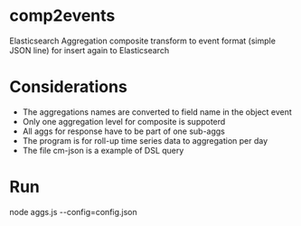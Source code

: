# comp2events
Elasticsearch Aggregation composite transform to event format (simple JSON line) for insert again to Elasticsearch

# Considerations
* The aggregations names are converted to field name in the object event
* Only one aggregation level for composite is suppoterd
* All aggs for response have to be part of one sub-aggs
* The program is for roll-up time series data to aggregation per day
* The file cm-json is a example of DSL query

# Run
node aggs.js --config=config.json
